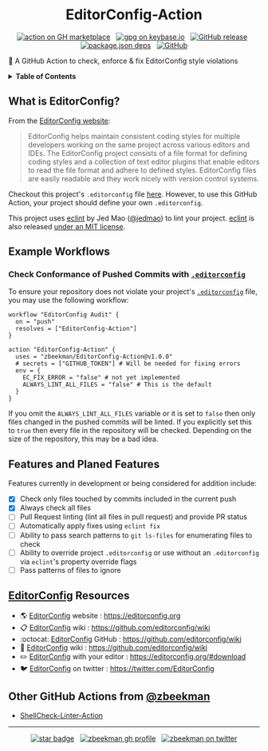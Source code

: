 <div align="center">

# EditorConfig-Action

[![action on GH marketplace][marketplace badge]][marketplace] &nbsp;
[![gpg on keybase.io][keybase badge]][keybase] &nbsp;
[![GitHub release][release badge]][latest release] &nbsp;
[![package.json deps][npm dep badge]][eclint npm] &nbsp;
[![GitHub][LICENSE badge]][LICENSE]

</div>

:mag_right: A GitHub Action to check, enforce & fix EditorConfig style violations

<details><summary><b>Table of Contents</b></summary>
<p>

<!-- markdown-toc start - Don't edit this section. Run M-x markdown-toc-refresh-toc -->

  - [What is EditorConfig?](#what-is-editorconfig)
  - [Example Workflows](#example-workflows)
    - [Check Conformance of Pushed Commits with `.editorconfig`](#check-conformance-of-pushed-commits-with-editorconfig)
  - [Features and Planed Features](#features-and-planed-features)
  - [EditorConfig Resources](#editorconfig-resources)
  - [Other GitHub Actions from @zbeekman](#other-github-actions-from-zbeekman)

<!-- markdown-toc end -->

</p>
</details>

## What is EditorConfig?

From the [EditorConfig website][EditorConfig]:
> EditorConfig helps maintain consistent coding styles for multiple developers working on the same project across
various editors and IDEs. The EditorConfig project consists of a file format for defining coding styles and a collection
of text editor plugins that enable editors to read the file format and adhere to defined styles. EditorConfig files are
easily readable and they work nicely with version control systems.

Checkout this project's `.editorconfig` file [here][`.editorconfig`]. However, to use this GitHub Action, your project
should define your own `.editorconfig`.

This project uses [eclint] by Jed Mao ([@jedmao]) to lint your project. [eclint] is also
released [under an MIT license].

## Example Workflows

### Check Conformance of Pushed Commits with [`.editorconfig`]

To ensure your repository does not violate your project's [`.editorconfig`] file, you may use the
following workflow:

```workflow
workflow "EditorConfig Audit" {
  on = "push"
  resolves = ["EditorConfig-Action"]
}

action "EditorConfig-Action" {
  uses = "zbeekman/EditorConfig-Action@v1.0.0"
  # secrets = ["GITHUB_TOKEN"] # Will be needed for fixing errors
  env = {
    EC_FIX_ERROR = "false" # not yet implemented
    ALWAYS_LINT_ALL_FILES = "false" # This is the default
  }
}
```

If you omit the  `ALWAYS_LINT_ALL_FILES` variable or it is set to `false` then only files changed in
the pushed commits will be linted. If you explicitly set this to `true` then every file in the
repository will be checked. Depending on the size of the repository, this may be a bad idea.

## Features and Planed Features

Features currently in development or being considered for addition include:

  - [x] Check only files touched by commits included in the current push
  - [x] Always check all files
  - [ ] Pull Request linting (lint all files in pull request) and provide PR status
  - [ ] Automatically apply fixes using `eclint fix`
  - [ ] Ability to pass search patterns to `git ls-files` for enumerating files to check
  - [ ] Ability to override project `.editorconfig` or use without an `.editorconfig` via `eclint`'s property override
      flags
  - [ ] Pass patterns of files to ignore

## [EditorConfig] Resources

  - :earth_americas: [EditorConfig] website : https://editorconfig.org
  - :clipboard: [EditorConfig] wiki : https://github.com/editorconfig/wiki
  - :octocat: [EditorConfig] GitHub : https://github.com/editorconfig/wiki
  - :memo: [EditorConfig] wiki : https://github.com/editorconfig/wiki
  - :pencil2: [EditorConfig] with your editor : https://editorconfig.org/#download
  - :bird: [EditorConfig] on twitter : https://twitter.com/EditorConfig

## Other GitHub Actions from [@zbeekman]

  - [ShellCheck-Linter-Action]

---

<div align="center">

[![star badge][star badge]][star] &nbsp;
[![zbeekman gh profile][gh follow]][gh profile] &nbsp;
[![zbeekman on twitter][twitter badge]][twitter]

</div>

[EditorConfig]: https://editorconfig.org
[eclint]: https://github.com/jedmao/eclint
[@jedmao]: https://github.com/jedmao
[@zbeekman]: https://github.com/zbeekman
[under an MIT license]: https://github.com/jedmao/eclint/blob/master/LICENSE
[`.editorconfig`]: https://github.com/zbeekman/EditorConfig-Action/blob/master/.editorconfig
[ShellCheck-Linter-Action]: https://github.com/marketplace/actions/shellcheck-linter-action

<!--
Badges and local links
-->
[marketplace badge]: https://img.shields.io/badge/GitHub-Marketplace-lightblue.svg
[marketplace]: https://github.com/marketplace/actions/editorconfig-action
[LICENSE badge]: https://img.shields.io/github/license/zbeekman/EditorConfig-Action.svg
[LICENSE]: https://github.com/zbeekman/EditorConfig-Action/blob/master/LICENSE
[release badge]: https://img.shields.io/github/release/zbeekman/EditorConfig-Action.svg
[latest release]: https://github.com/zbeekman/EditorConfig-Action/releases/latest
[npm dep badge]:
https://img.shields.io/github/package-json/dependency-version/zbeekman/EditorConfig-Action/eclint.svg
[eclint npm]: https://www.npmjs.com/package/eclint
[keybase badge]: https://img.shields.io/keybase/pgp/zbeekman.svg
[keybase]: https://keybase.io/zbeekman
[twitter badge]: https://img.shields.io/twitter/follow/zbeekman.svg?style=social
[twitter]: https://twitter.com/intent/follow?screen_name=zbeekman
[star badge]: https://img.shields.io/github/stars/zbeekman/EditorConfig-Action.svg?style=social
[star]: https://github.com/zbeekman/EditorConfig-Action
[gh follow]: https://img.shields.io/github/followers/zbeekman.svg?style=social
[gh profile]: https://github.com/zbeekman
